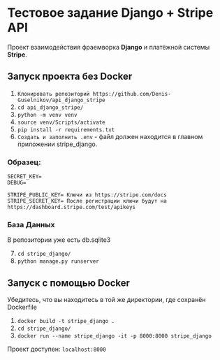 # Тестовое задание Django + Stripe API
Проект взаимодействия фраемворка __Django__ и платёжной системы __Stripe__.

## Запуск проекта без Docker

1. ``Клонировать репозиторий https://github.com/Denis-Guselnikov/api_django_stripe``
2. ``cd api_django_stripe/``
3. ``python -m venv venv``
4. ``source venv/Scripts/activate``
5. ``pip install -r requirements.txt``
6. ``Создать и заполнить .env`` - файл должен находится в главном приложении stripe_django.

### Образец:
```
SECRET_KEY= 
DEBUG= 

STRIPE_PUBLIC_KEY= Ключи из https://stripe.com/docs
STRIPE_SECRET_KEY= После регистрации ключи будут на https://dashboard.stripe.com/test/apikeys
```

### База Данных
В репозитории уже есть db.sqlite3

7. ``cd stripe_django/``
7. ``python manage.py runserver``


## Запуск с помощью Docker

Убедитесь, что вы находитесь в той же директории, где сохранён Dockerfile
1. ``docker build -t stripe_django .``
2. ``cd stripe_django/``
3. ``docker run --name stripe_django -it -p 8000:8000 stripe_django``

Проект доступен: ``localhost:8000``
